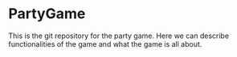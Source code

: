 # PartyGame

This is the git repository for the party game. Here we can describe functionalities of the game and what the game is all about.
